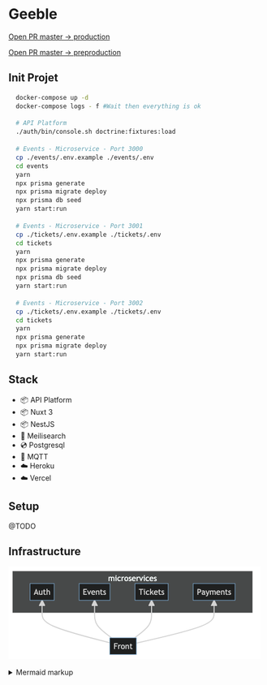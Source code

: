 # Geeble

[Open PR master -> production](https://github.com/tchenu/geeble/compare/production...master?expand=1)

[Open PR master -> preproduction](https://github.com/tchenu/geeble/compare/preproduction...master?expand=1)

## Init Projet

```bash
  docker-compose up -d
  docker-compose logs - f #Wait then everything is ok

  # API Platform
  ./auth/bin/console.sh doctrine:fixtures:load

  # Events - Microservice - Port 3000
  cp ./events/.env.example ./events/.env
  cd events
  yarn
  npx prisma generate
  npx prisma migrate deploy
  npx prisma db seed
  yarn start:run

  # Events - Microservice - Port 3001
  cp ./tickets/.env.example ./tickets/.env
  cd tickets
  yarn
  npx prisma generate
  npx prisma migrate deploy
  npx prisma db seed
  yarn start:run

  # Events - Microservice - Port 3002
  cp ./tickets/.env.example ./tickets/.env
  cd tickets
  yarn
  npx prisma generate
  npx prisma migrate deploy
  yarn start:run

```

## Stack

- 📦 API Platform
- 📦 Nuxt 3
- 📦 NestJS
- 🔎 Meilisearch
- 💿 Postgresql
- 💭 MQTT
- ☁️ Heroku
- ☁️ Vercel

## Setup

@TODO

## Infrastructure

<!-- generated by mermaid compile action - START -->

![~mermaid diagram 1~](/docs/architecture.png)

<details>
  <summary>Mermaid markup</summary>

```mermaid
flowchart BT
    Front-->Auth
    Front-->Events
    Front-->Tickets
    Front-->Payments
    subgraph microservices
    Auth
    Events
    Tickets
    Payments
    end
```

</details>
<!-- generated by mermaid compile action - END -->
